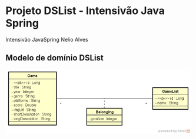 # Projeto DSList - Intensivão Java Spring

Intensivão JavaSpring Nelio Alves

## Modelo de domínio DSList

![Modelo de domínio DSList](https://raw.githubusercontent.com/devsuperior/java-spring-dslist/main/resources/dslist-model.png)

